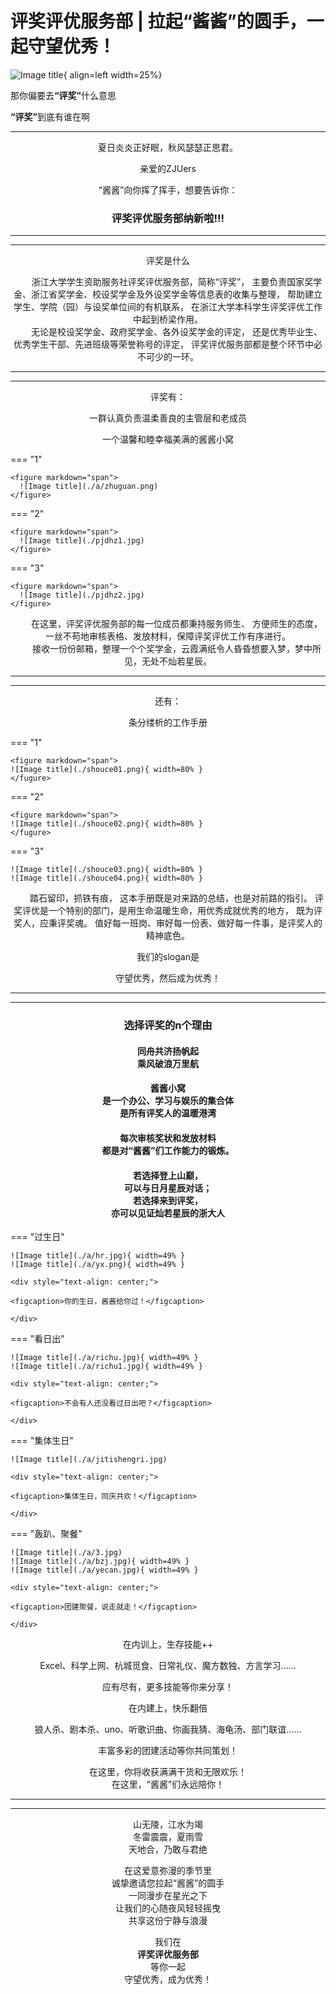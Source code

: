 

# 评奖评优服务部 | 拉起“酱酱”的圆手，一起守望优秀！



![Image title](./jiangjiang.png){ align=left width=25%}


<div class="text-box1">
<p>那你偏要去<b>“评奖”</b>什么意思</p>
<p><b>“评奖”</b>到底有谁在啊</p>
</div>


----

<div style="text-align: center;">
<p>夏日炎炎正好眠，秋风瑟瑟正思君。</p>
<p>亲爱的ZJUers</p>
<p>“酱酱”向你挥了挥手，想要告诉你：</p>
<h3><b>评奖评优服务部</b>纳新啦!!!</h3>
</div>

---

-----

<div style="text-align: center;">
<p>评奖是什么</p>
</div>


<div style="text-align: center;">
<span class="text-box2"> &emsp;&emsp;浙江大学学生资助服务社评奖评优服务部，简称“评奖”，
主要负责国家奖学金、浙江省奖学金、校设奖学金及外设奖学金等信息表的收集与整理，
帮助建立学生、学院（园）与设奖单位间的有机联系，
在浙江大学本科学生评奖评优工作中起到桥梁作用。<br>
&emsp;&emsp;无论是校设奖学金、政府奖学金、各外设奖学金的评定，
还是优秀毕业生、优秀学生干部、先进班级等荣誉称号的评定，
评奖评优服务部都是整个环节中必不可少的一环。</span>
</div>

---

---

<div style="text-align: center;">
<p>评奖有：</p>
<p>一群认真负责温柔善良的主管层和老成员</p>
<P>一个温馨和睦幸福美满的酱酱小窝</P>

</div>

=== "1"

    <figure markdown="span">
      ![Image title](./a/zhuguan.png)
    </figure>

=== "2"

    <figure markdown="span">
      ![Image title](./pjdhz1.jpg)
    </figure>

=== "3"

    <figure markdown="span">
      ![Image title](./pjdhz2.jpg)
    </figure>



<div style="text-align: center;">
<span class="text-box2">&emsp;&emsp;在这里，评奖评优服务部的每一位成员都秉持服务师生、
方便师生的态度，一丝不苟地审核表格、发放材料，保障评奖评优工作有序进行。<br>
&emsp;&emsp;接收一份份邮箱，整理一个个奖学金，云霞满纸令人昏昏想要入梦，梦中所见，无处不灿若星辰。</span>
</div>




---

---

<div style="text-align: center;">

<p>还有：</p>
<p>条分缕析的工作手册</p>


</div>


=== "1"
    
    <figure markdown="span">
    ![Image title](./shouce01.png){ width=80% }
    </fugure>

=== "2"

    <figure markdown="span">
    ![Image title](./shouce02.png){ width=80% }
    </fugure>
    
=== "3"
    
    ![Image title](./shouce03.png){ width=80% }
    ![Image title](./shouce04.png){ width=80% }

<div style="text-align: center;">

<span class="text-box2">&emsp;&emsp;踏石留印，抓铁有痕，
这本手册既是对来路的总结，也是对前路的指引。
评奖评优是一个特别的部门，是用生命温暖生命，用优秀成就优秀的地方，
既为评奖人，应秉评奖魂。
值好每一班岗、审好每一份表、做好每一件事，是评奖人的精神底色。</span>
<p>我们的slogan是</p>
<p>守望优秀，然后成为优秀！</p>
</div>

---

---

<div style="text-align: center;">
<h3>选择评奖的n个理由</h3>
<span class="text-box11">
<h4>同舟共济扬帆起<br>乘风破浪万里航</h4>
<h4>酱酱小窝<br>是一个办公、学习与娱乐的集合体<br>是所有评奖人的温暖港湾</h4>
<h4>每次审核奖状和发放材料<br>都是对“酱酱”们工作能力的锻炼。</h4>
<h4>若选择登上山巅，<br>可以与日月星辰对话；<br>
若选择来到评奖，<br>亦可以见证灿若星辰的浙大人</h4>
</span>
</div>

=== "过生日"

    ![Image title](./a/hr.jpg){ width=49% }
    ![Image title](./a/yx.png){ width=49% }
    
    <div style="text-align: center;">
    
    <figcaption>你的生日，酱酱给你过！</figcaption>
    
    </div>

=== "看日出"

    ![Image title](./a/richu.jpg){ width=49% }
    ![Image title](./a/richu1.jpg){ width=49% }
    
    <div style="text-align: center;">
    
    <figcaption>不会有人还没看过日出吧？</figcaption>
    
    </div>

=== "集体生日"

    ![Image title](./a/jitishengri.jpg)
    
    <div style="text-align: center;">
    
    <figcaption>集体生日，同庆共欢！</figcaption>
    
    </div>

=== "轰趴、聚餐"

    ![Image title](./a/3.jpg)
    ![Image title](./a/bzj.jpg){ width=49% }
    ![Image title](./a/yecan.jpg){ width=49% }
    
    <div style="text-align: center;">
    
    <figcaption>团建聚餐，说走就走！</figcaption>
    
    </div>

<div style="text-align: center;">

<span class="text-box11">
<p>在内训上，生存技能++</p>
<p>Excel、科学上网、杭城觅食、日常礼仪、魔方数独、方言学习……<p>
<p>应有尽有，更多技能等你来分享！</p>
<p>在内建上，快乐翻倍</p>
<p>狼人杀、剧本杀、uno、听歌识曲、你画我猜、海龟汤、部门联谊……</p>
<p>丰富多彩的团建活动等你共同策划！</p>
<p>在这里，你将收获满满干货和无限欢乐！<br>在这里，“酱酱”们永远陪你！</p>
</span>
</div>

---

---

<div style="text-align: center;">

<span class="text-box11">
<p>山无陵，江水为竭<br>冬雷震震，夏雨雪<br>天地合，乃敢与君绝</p>
<p>在这爱意弥漫的季节里<br>诚挚邀请您拉起“酱酱”的圆手<br>一同漫步在星光之下
<br>让我们的心随夜风轻轻摇曳<br>共享这份宁静与浪漫</p>
<p>我们在<br><b>评奖评优服务部</b><br>等你一起<br>守望优秀，成为优秀！</p>
</span>
</div>



